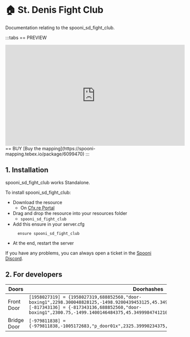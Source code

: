 # 🏠 St. Denis Fight Club
Documentation relating to the spooni_sd_fight_club.

:::tabs
== PREVIEW
<iframe width="560" height="315" src="https://www.youtube.com/embed/HnkByBxKKdE?si=tx9ePguHCnZsUcT8" frameborder="0" allow="accelerometer; autoplay; clipboard-write; encrypted-media; gyroscope; picture-in-picture; web-share" allowfullscreen></iframe>
== BUY
[Buy the mapping](https://spooni-mapping.tebex.io/package/6099470)
:::

## 1. Installation
spooni_sd_fight_club works Standalone.  

To install spooni_sd_fight_club:
- Download the resource
  - On [Cfx.re Portal](https://portal.cfx.re/)
- Drag and drop the resource into your resources folder
  - `spooni_sd_fight_club`
- Add this ensure in your server.cfg
  ```
    ensure spooni_sd_fight_club
  ```
- At the end, restart the server

If you have any problems, you can always open a ticket in the [Spooni Discord](https://discord.gg/spooni).

## 2. For developers
| Doors                     | Doorhashes
|---------------------------|----------------------------------------------------------------------------------|
| Front Door                | `[1958027319] = {1958027319,688852560,"door-boxing1",2298.300048828125,-1498.9200439453125,45.34999847412109}` <br> `[-817343136] = {-817343136,688852560,"door-boxing1",2300.75,-1499.1400146484375,45.34999847412109}`
| Bridge Door               | `[-979811838] = {-979811838,-1005172683,"p_door01x",2325.39990234375,-1544.1099853515625,45.11000061035156}`
